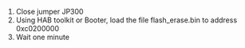   1. Close jumper JP300
  1. Using HAB toolkit or Booter, load the file flash\_erase.bin to address 0xc0200000
  1. Wait one minute